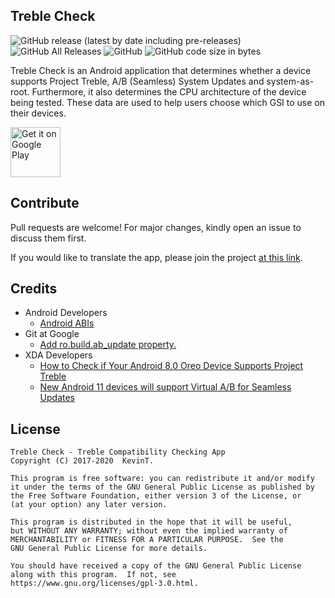 ## Treble Check

![GitHub release (latest by date including pre-releases)](https://img.shields.io/github/v/release/kevintresuelo/treble?include_prereleases) ![GitHub All Releases](https://img.shields.io/github/downloads/kevintresuelo/treble/total) ![GitHub](https://img.shields.io/github/license/kevintresuelo/treble) ![GitHub code size in bytes](https://img.shields.io/github/languages/code-size/kevintresuelo/treble)

Treble Check is an Android application that determines whether a device supports Project Treble, A/B (Seamless) System Updates and system-as-root. Furthermore, it also determines the CPU architecture of the device being tested. These data are used to help users choose which GSI to use on their devices.

[<img src="https://play.google.com/intl/en_us/badges/images/generic/en-play-badge.png"
     alt="Get it on Google Play"
     height="80">](https://play.google.com/store/apps/details?id=com.kevintresuelo.treble&pcampaignid=pcampaignidMKT-Other-global-all-co-prtnr-py-PartBadge-Mar2515-1)

## Contribute

Pull requests are welcome! For major changes, kindly open an issue to discuss them first.

If you would like to translate the app, please join the project [at this link][translate].

[translate]: https://poeditor.com/join/project/oVDSgMHUwC

## Credits

 - Android Developers
   - [Android ABIs][ref04]
 - Git at Google
   - [Add ro.build.ab_update property.][ref03]
 - XDA Developers
   - [How to Check if Your Android 8.0 Oreo Device Supports Project Treble][ref02]
   - [New Android 11 devices will support Virtual A/B for Seamless Updates][ref01]

[ref01]: https://www.xda-developers.com/google-virtual-ab-seamless-updates-android-11/
[ref02]: https://www.xda-developers.com/project-treble-android-oreo/
[ref03]: https://android.googlesource.com/platform/build/+/532fdf4479acb50cdb480e6fdfe24f0698fcd67b
[ref04]: https://developer.android.com/ndk/guides/abis.html

## License

    Treble Check - Treble Compatibility Checking App
    Copyright (C) 2017-2020  KevinT.

    This program is free software: you can redistribute it and/or modify
    it under the terms of the GNU General Public License as published by
    the Free Software Foundation, either version 3 of the License, or
    (at your option) any later version.

    This program is distributed in the hope that it will be useful,
    but WITHOUT ANY WARRANTY; without even the implied warranty of
    MERCHANTABILITY or FITNESS FOR A PARTICULAR PURPOSE.  See the
    GNU General Public License for more details.

    You should have received a copy of the GNU General Public License
    along with this program.  If not, see https://www.gnu.org/licenses/gpl-3.0.html.
